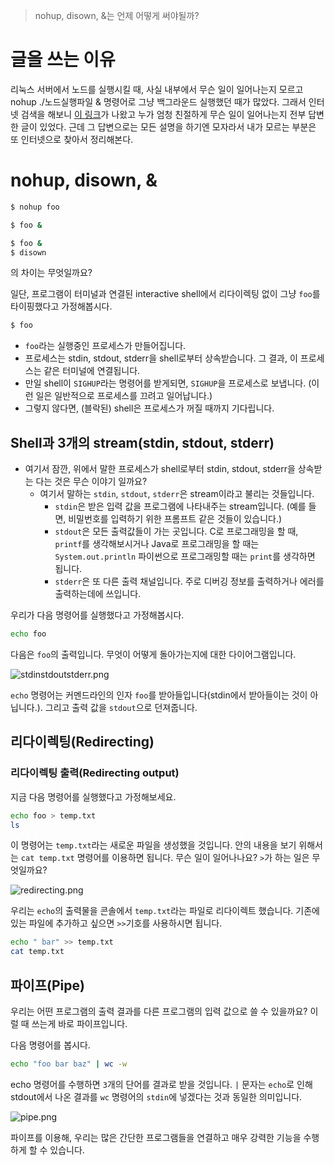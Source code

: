> nohup, disown, &는 언제 어떻게 써야될까?

# 글을 쓰는 이유

리눅스 서버에서 노드를 실행시킬 때, 사실 내부에서 무슨 일이 일어나는지 모르고 nohup ./노드실행파일 & 명령어로 그냥 백그라운드 실행했던 때가 많았다. 그래서 인터넷 검색을 해보니 [이 링크](https://unix.stackexchange.com/questions/3886/difference-between-nohup-disown-and)가 나왔고 누가 엄청 친절하게 무슨 일이 일어나는지 전부 답변한 글이 있었다. 근데 그 답변으로는 모든 설명을 하기엔 모자라서 내가 모르는 부분은 또 인터넷으로 찾아서 정리해본다.

# nohup, disown, &

```bash
$ nohup foo
```

```bash
$ foo &
```

```bash
$ foo &
$ disown
```

의 차이는 무엇일까요?

일단, 프로그램이 터미널과 연결된 interactive shell에서 리다이렉팅 없이 그냥 `foo`를 타이핑했다고 가정해봅시다.

```bash
$ foo
```

- `foo`라는 실행중인 프로세스가 만들어집니다.
- 프로세스는 stdin, stdout, stderr을 shell로부터 상속받습니다. 그 결과, 이 프로세스는 같은 터미널에 연결됩니다.
- 만일 shell이 `SIGHUP`라는 명령어를 받게되면, `SIGHUP`을 프로세스로 보냅니다. (이런 일은 일반적으로 프로세스를 끄려고 일어납니다.)
- 그렇지 않다면, (블락된) shell은 프로세스가 꺼질 때까지 기다립니다.

## Shell과 3개의 stream(stdin, stdout, stderr)

- 여기서 잠깐, 위에서 말한 프로세스가 shell로부터 stdin, stdout, stderr을 상속받는 다는 것은 무슨 이야기 일까요?
	- 여기서 말하는 `stdin`, `stdout`, `stderr`은 stream이라고 불리는 것들입니다.
    	- `stdin`은 받은 입력 값을 프로그램에 나타내주는 stream입니다. (예를 들면, 비밀번호를 입력하기 위한 프롬프트 같은 것들이 있습니다.)
        - `stdout`은 모든 출력값들이 가는 곳입니다. C로 프로그래밍을 할 때, `printf`를 생각해보시거나 Java로 프로그래밍을 할 때는 `System.out.println` 파이썬으로 프로그래밍할 때는 `print`를 생각하면 됩니다.
        - `stderr`은 또 다른 출력 채널입니다. 주로 디버깅 정보를 출력하거나 에러를 출력하는데에 쓰입니다.

우리가 다음 명령어를 실행했다고 가정해봅시다.

```bash
echo foo
```

다음은 `foo`의 출력입니다. 무엇이 어떻게 돌아가는지에 대한 다이어그램입니다.

![stdinstdoutstderr.png](https://images.velog.io/post-images/jakeseo_me/ecf11ca0-6d70-11e9-8ea3-211446efebf3/stdinstdoutstderr.png)

`echo` 명령어는 커멘드라인의 인자 `foo`를 받아들입니다(stdin에서 받아들이는 것이 아닙니다.). 그리고 출력 값을 `stdout`으로 던져줍니다.

## 리다이렉팅(Redirecting)
### 리다이렉팅 출력(Redirecting output)

지금 다음 명령어를 실행했다고 가정해보세요.

```bash
echo foo > temp.txt
ls
```

이 명령어는 `temp.txt`라는 새로운 파일을 생성했을 것입니다. 안의 내용을 보기 위해서는 `cat temp.txt` 명령어를 이용하면 됩니다. 무슨 일이 일어나나요? `>`가 하는 일은 무엇일까요?

![redirecting.png](https://images.velog.io/post-images/jakeseo_me/b9b41670-6d71-11e9-8ea3-211446efebf3/redirecting.png)

우리는 `echo`의 출력물을 콘솔에서 `temp.txt`라는 파일로 리다이렉트 했습니다. 기존에 있는 파일에 추가하고 싶으면 `>>`기호를 사용하시면 됩니다.

```bash
echo " bar" >> temp.txt
cat temp.txt
```

## 파이프(Pipe)

우리는 어떤 프로그램의 출력 결과를 다른 프로그램의 입력 값으로 쓸 수 있을까요? 이럴 때 쓰는게 바로 파이프입니다.

다음 명령어를 봅시다.

```bash
echo "foo bar baz" | wc -w
```

echo 명령어를 수행하면 `3`개의 단어를 결과로 받을 것입니다. `|` 문자는 `echo`로 인해 stdout에서 나온 결과를 `wc` 명령어의 `stdin`에 넣겠다는 것과 동일한 의미입니다.

![pipe.png](https://images.velog.io/post-images/jakeseo_me/6c167060-6d72-11e9-bebc-8307bd808a6b/pipe.png)

파이프를 이용해, 우리는 많은 간단한 프로그램들을 연결하고 매우 강력한 기능을 수행하게 할 수 있습니다.

